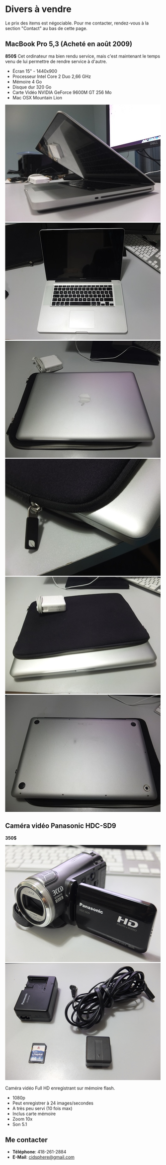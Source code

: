 # Divers à vendre
Le prix des items est négociable. Pour me contacter, rendez-vous à la section "Contact" au bas de cette page.

## MacBook Pro 5,3 (Acheté en août 2009)
**850$**
Cet ordinateur ma bien rendu service, mais c'est maintenant le temps venu de lui permettre de rendre service à d'autre.

 * Écran 15" - 1440x900
 * Processeur Intel Core 2 Duo 2,66 GHz
 * Mémoire 4 Go
 * Disque dur 320 Go
 * Carte Vidéo NVIDIA GeForce 9600M GT 256 Mo
 * Mac OSX Mountain Lion
 
![](images/small/DSCF1899.JPG)![](images/small/DSCF1900.JPG)![](images/small/DSCF1895.JPG)![](images/small/DSCF1897.JPG)![](images/small/DSCF1898.JPG)![](images/small/DSCF1892.JPG)

## Caméra vidéo Panasonic HDC-SD9
**350$**

![](images/small/DSCF0025.PNG)![](images/small/DSCF0027.PNG)

Caméra vidéo Full HD enregistrant sur mémoire flash. 

 * 1080p
 * Peut enregistrer à 24 images/secondes
 * A très peu servi (10 fois max)
 * Inclus carte mémoire
 * Zoom 10x
 * Son 5.1

## Me contacter
 * **Téléphone**: 418-261-2884
 * **E-Mail**: cidsphere@gmail.com
